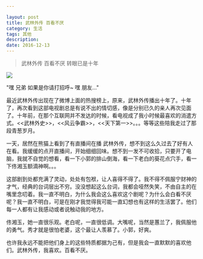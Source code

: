 ```yaml
---

layout: post
title: 武林外传 百看不厌
category: 生活
tags: 其他
description:  
date: 2016-12-13
---
```


> 武林外传 百看不厌 转眼已是十年

![](http://img.store.sogou.com/net/a/04/link?appid=100140019&url=http://leisure.365jia.cn/uploads/news/folder_169886/images/f4ca7bb66f4b9222d077a7189f368d02.jpg)

"嘿 兄弟 如果是你请打招呼~ 嘿 朋友..."

最近武林外传出现在了微博上面的热搜榜上，原来，武林外传播出十年了。十年了，再次看到这部电视剧总是有说不出的情切感，像是分别已久的亲人再次见面了。十年前，在那个互联网并不发达的时候，看电视成了我小时候最喜欢的消遣方式。<<武林外史>>，<<风云争霸>>，<<天下第一>>。。。等等这些陪我走过了那段青葱岁月。

一天，居然在熊猫上看到了有直播间在播 武林外传，想不到这么久过去了好有人在看。我缓缓的点开直播间，开始细细回味。想不到一发不可收拾，只要开了电脑，我就不自觉的想看，看一下小郭的排山倒海，看一下老白的葵花点穴手，看一下佟湘玉额滴神啊。。。

这部剧到处都充满了灵动，处处有包袱，让人喜得不得了。我不得不佩服宁财神的才气，经典的台词层出不穷。没没想起这么台词，我都会哑然失笑，不由自主的在嘴里念叨着。我一直不明白，为什么我会这么喜欢这个剧呢？为什么会白看不厌呢？我一直不明白，可是在刚才我觉得我可能一直幻想也有这样的生活罢了。他们每一人都有让我感动或者说触动我的地方。

佟湘玉，她一直很乐观。老白呢，一直很低调。大嘴呢，当然是蕙兰了，我佩服他的勇气。秀才就是很怕老婆，这个最让人羡慕了。小郭，好爽。

也许我永远不能把他们身上的这些特质都据为己有，但是我会一直默默的喜欢他们。武林外传，我喜欢。百看不厌。
